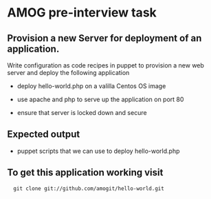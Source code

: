 AMOG pre-interview task
=======================
Provision a new Server for deployment of an application.
--------------------------------------------------------
Write configuration as code recipes in puppet to provision a new web server and deploy the following application

- deploy hello-world.php on a valilla Centos OS image

- use apache and php to serve up the application on port 80

- ensure that server is locked down and secure

Expected output
---------------
- puppet scripts that we can use to deploy hello-world.php

To get this application working visit
---------------

      git clone git://github.com/amogit/hello-world.git

